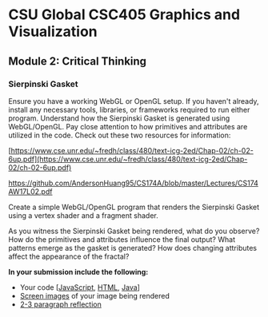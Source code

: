 # CSU Global CSC405 Graphics and Visualization

## Module 2: Critical Thinking        

### Sierpinski Gasket

Ensure you have a working WebGL or OpenGL setup. If you haven't  already, install any necessary tools, libraries, or frameworks required  to run either program. Understand how the Sierpinski Gasket is generated using WebGL/OpenGL. Pay close attention to how primitives and  attributes are utilized in the code. Check out these two resources for  information:

[https://www.cse.unr.edu/~fredh/class/480/text-icg-2ed/Chap-02/ch-02-6up.pdf](https://www.cse.unr.edu/~fredh/class/480/text-icg-2ed/Chap-02/ch-02-6up.pdf)

https://github.com/AndersonHuang95/CS174A/blob/master/Lectures/CS174AW17L02.pdf

Create a simple WebGL/OpenGL program that renders the Sierpinski Gasket using a vertex shader and a fragment shader.

As you witness the Sierpinski Gasket being rendered, what do you  observe? How do the primitives and attributes influence the final  output? What patterns emerge as the gasket is generated? How does  changing attributes affect the appearance of the fractal?

**In your submission include the following:**

- Your code [[JavaScript](./sierpinski_gasket.js), [HTML](sierpinski_gasket.html), [Java](./src/SierpinskiTriangle.java)]
- [Screen images](./images/) of your image being rendered
- [2-3 paragraph reflection](./doc/Peters_Stephan_CSC405_CT2_Sierpinski_Gasket.docx)